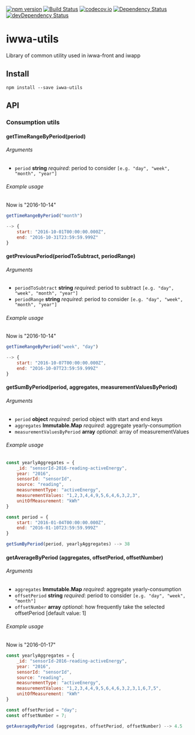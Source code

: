 [![npm version](https://badge.fury.io/js/iwwa-utils.svg)](https://badge.fury.io/js/iwwa-utils)
[![Build Status](https://travis-ci.org/innowatio/iwwa-utils.svg?branch=master)](https://travis-ci.org/innowatio/iwwa-utils)
[![codecov.io](https://codecov.io/github/innowatio/iwwa-utils/coverage.svg?branch=master)](https://codecov.io/github/innowatio/iwwa-utils?branch=master)
[![Dependency Status](https://david-dm.org/innowatio/iwwa-utils.svg)](https://david-dm.org/innowatio/iwwa-utils)
[![devDependency Status](https://david-dm.org/innowatio/iwwa-utils/dev-status.svg)](https://david-dm.org/innowatio/iwwa-utils#info=devDependencies)

# iwwa-utils

Library of common utility used in iwwa-front and iwapp

## Install

`npm install --save iwwa-utils`

## API

### Consumption utils

#### getTimeRangeByPeriod(period)

###### Arguments

* `period` **string** _required_: period to consider `[e.g. "day", "week", "month", "year"]`

###### Example usage

Now is "2016-10-14"

```js
getTimeRangeByPeriod("month")

--> {
    start: "2016-10-01T00:00:00.000Z",
    end: "2016-10-31T23:59:59.999Z"
}
```

#### getPreviousPeriod(periodToSubtract, periodRange)

###### Arguments

* `periodToSubtract` **string** _required_: period to subtract `[e.g. "day", "week", "month", "year"]`
* `periodRange` **string** _required_: period to consider `[e.g. "day", "week", "month", "year"]`

###### Example usage

Now is "2016-10-14"

```js
getTimeRangeByPeriod("week", "day")

--> {
    start: "2016-10-07T00:00:00.000Z",
    end: "2016-10-07T23:59:59.999Z"
}
```

#### getSumByPeriod(period, aggregates, measurementValuesByPeriod)

###### Arguments

* `period` **object** _required_: period object with start and end keys
* `aggregates` **Immutable.Map** _required_: aggregate yearly-consumption
* `measurementValuesByPeriod` **array** _optional_: array of measurementValues

###### Example usage

```js
const yearlyAggregates = {
    _id: "sensorId-2016-reading-activeEnergy",
    year: "2016",
    sensorId: "sensorId",
    source: "reading",
    measurementType: "activeEnergy",
    measurementValues: "1,2,3,4,4,9,5,6,4,6,3,2,3",
    unitOfMeasurement: "kWh"
}

const period = {
    start: "2016-01-04T00:00:00.000Z",
    end: "2016-01-10T23:59:59.999Z"
}
```

```js
getSumByPeriod(period, yearlyAggregates) --> 38
```

#### getAverageByPeriod (aggregates, offsetPeriod, offsetNumber)

###### Arguments

* `aggregates` **Immutable.Map** _required_: aggregate yearly-consumption
* `offsetPeriod` **string** _required_: period to consider `[e.g. "day", "week", "month"]`
* `offsetNumber` **array** _optional_: how frequently take the selected offsetPeriod [default value: 1]

###### Example usage

Now is "2016-01-17"

```js
const yearlyAggregates = {
    _id: "sensorId-2016-reading-activeEnergy",
    year: "2016",
    sensorId: "sensorId",
    source: "reading",
    measurementType: "activeEnergy",
    measurementValues: "1,2,3,4,4,9,5,6,4,6,3,2,3,1,6,7,5",
    unitOfMeasurement: "kWh"
}

const offsetPeriod = "day";
const offsetNumber = 7;
```

```js
getAverageByPeriod (aggregates, offsetPeriod, offsetNumber) --> 4.5
```
